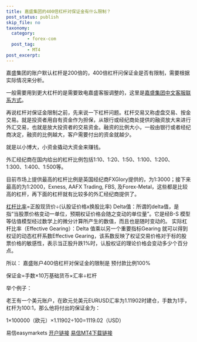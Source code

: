 ```yaml
---
title: 嘉盛集团的400倍杠杆对保证金有什么限制？
post_status: publish
skip_file: no
taxonomy:
  category:
        - forex-com
  post_tag:
        - MT4
post_excerpt: 
---
```

嘉盛集团的账户默认杠杆是200倍的，400倍杠杆问保证金是否有限制，需要根据实际情况来分析。

一般需要用到更大杠杆的是需要致电嘉盛客服调整的，这里是[嘉盛集团中文客服联系方式](https://www.ssgg.net/forex-customer-service.html)。

再说杠杆对保证金限制之前，先来说一下杠杆问题。杠杆交易又称虚盘交易、按金交易。就是投资者用自有资金作为担保，从银行或经纪商处提供的融资放大来进行外汇交易，也就是放大投资者的交易资金。融资的比例大小，一般由银行或者经纪商决定，融资的比例越大，客户需要付出的资金就越少。

就是以小博大，小资金撬动大资金来赚钱。

外汇经纪商在国内给出的杠杆比例包括1:10、1:20、1:50、1:100、1:200、1:300、1:400、1:500等。

目前市场上提供最高的杠杆比例是英国经纪商FXGlory提供的，为1:3000；接下来最高的为1:2000，Exness, AAFX Trading, FBS, 及Forex-Metal，这些都是比较高的杠杆，再下面的杠杆就有比较多的外汇经纪商提供了。

[杠杆比率](https://baike.baidu.com/item/%E6%9D%A0%E6%9D%86%E6%AF%94%E4%BE%8B/5909433)=正股现货价÷(认股证价格x换股比率)
Delta值：所谓的delta值，是指“当股票价格变动一单位，预期权证价格会随之变动的单位量”。它是经B-S 模型等估值模型经过数学上的微分计算所产生的数值，而且也是随时变动的。
实际杠杆比率（Effective Gearing）：Delta 值乘以另一个重要指标Gearing 就可以得到权证的动态杠杆系数Effective Gearing，该系数反映了权证交易价格对于标的股票价格的敏感性，表示当正股升跌1%时，认股权证的理论价格会变动多少个百分点。

所以： 嘉盛账户400倍杠杆对保证金的限制是 预付款比例100%

保证金=手数×10万基础货币×汇率÷杠杆

举个例子：

老王有一个美元账户，在欧元兑美元EURUSD汇率为1.11902时建仓，手数为1手，杠杆为100:1，那么他将付出的保证金为：

1×100000（欧元）×1.11902÷100=1119.02（USD）



易信easymarkets [开户链接](https://www.ssgg.net/go/easymarket) [易信MT4下载链接](https://download.mql5.com/cdn/web/blue.capital.markets/mt4/easyforex4setup.exe)